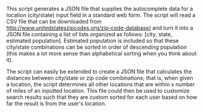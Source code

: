 This script generates a JSON file that supplies the autocomplete data for a location (city/state)
input field in a standard web form. The script will read a CSV file that can be downloaded from
http://www.unitedstateszipcodes.org/zip-code-database/ and turn it into a JSON file containing
a list of lists organized as follows: [city, state, estimated population]. Estimated population
is included so that these city/state combinations can be sorted in order of descending
population (this makes a lot more sense than alphabetical sorting when you think about it).

The script can easily be extended to create a JSON file that calculates the distances between
city/state or zip code combinations; that is, when given a location, the script determines all other
locations that are within x number of miles of an inputted location. This file could then be used
to customize search results such that they are custom sorted for each user based on how far the
result is from the user's location.